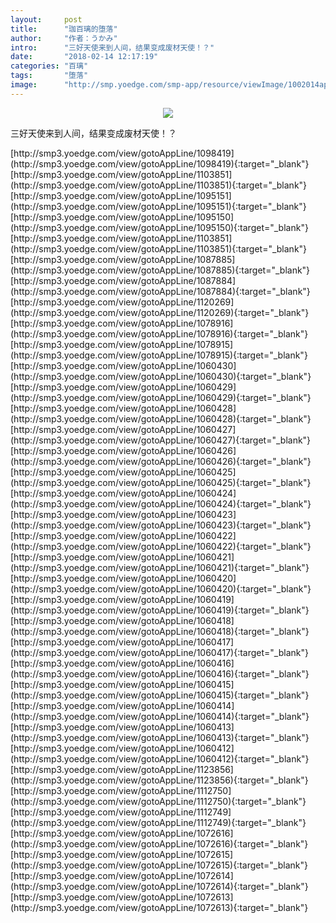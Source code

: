 ```yaml
---
layout:     post
title:      "珈百璃的堕落"
author:     "作者：うかみ"
intro:      "三好天使来到人间，结果变成废材天使！？"
date:       "2018-02-14 12:17:19"
categories: "百璃"
tags:       "堕落"
image:      "http://smp.yoedge.com/smp-app/resource/viewImage/1002014appline.png"
---
```

<div style="text-align: center">
<p><img src="http://smp.yoedge.com/smp-app/resource/viewImage/1002014appline.png"/></p>
</div>
<p class="post-meta">
<span>三好天使来到人间，结果变成废材天使！？</span>
</p>
[http://smp3.yoedge.com/view/gotoAppLine/1098419](http://smp3.yoedge.com/view/gotoAppLine/1098419){:target="_blank"}
[http://smp3.yoedge.com/view/gotoAppLine/1103851](http://smp3.yoedge.com/view/gotoAppLine/1103851){:target="_blank"}
[http://smp3.yoedge.com/view/gotoAppLine/1095151](http://smp3.yoedge.com/view/gotoAppLine/1095151){:target="_blank"}
[http://smp3.yoedge.com/view/gotoAppLine/1095150](http://smp3.yoedge.com/view/gotoAppLine/1095150){:target="_blank"}
[http://smp3.yoedge.com/view/gotoAppLine/1103851](http://smp3.yoedge.com/view/gotoAppLine/1103851){:target="_blank"}
[http://smp3.yoedge.com/view/gotoAppLine/1087885](http://smp3.yoedge.com/view/gotoAppLine/1087885){:target="_blank"}
[http://smp3.yoedge.com/view/gotoAppLine/1087884](http://smp3.yoedge.com/view/gotoAppLine/1087884){:target="_blank"}
[http://smp3.yoedge.com/view/gotoAppLine/1120269](http://smp3.yoedge.com/view/gotoAppLine/1120269){:target="_blank"}
[http://smp3.yoedge.com/view/gotoAppLine/1078916](http://smp3.yoedge.com/view/gotoAppLine/1078916){:target="_blank"}
[http://smp3.yoedge.com/view/gotoAppLine/1078915](http://smp3.yoedge.com/view/gotoAppLine/1078915){:target="_blank"}
[http://smp3.yoedge.com/view/gotoAppLine/1060430](http://smp3.yoedge.com/view/gotoAppLine/1060430){:target="_blank"}
[http://smp3.yoedge.com/view/gotoAppLine/1060429](http://smp3.yoedge.com/view/gotoAppLine/1060429){:target="_blank"}
[http://smp3.yoedge.com/view/gotoAppLine/1060428](http://smp3.yoedge.com/view/gotoAppLine/1060428){:target="_blank"}
[http://smp3.yoedge.com/view/gotoAppLine/1060427](http://smp3.yoedge.com/view/gotoAppLine/1060427){:target="_blank"}
[http://smp3.yoedge.com/view/gotoAppLine/1060426](http://smp3.yoedge.com/view/gotoAppLine/1060426){:target="_blank"}
[http://smp3.yoedge.com/view/gotoAppLine/1060425](http://smp3.yoedge.com/view/gotoAppLine/1060425){:target="_blank"}
[http://smp3.yoedge.com/view/gotoAppLine/1060424](http://smp3.yoedge.com/view/gotoAppLine/1060424){:target="_blank"}
[http://smp3.yoedge.com/view/gotoAppLine/1060423](http://smp3.yoedge.com/view/gotoAppLine/1060423){:target="_blank"}
[http://smp3.yoedge.com/view/gotoAppLine/1060422](http://smp3.yoedge.com/view/gotoAppLine/1060422){:target="_blank"}
[http://smp3.yoedge.com/view/gotoAppLine/1060421](http://smp3.yoedge.com/view/gotoAppLine/1060421){:target="_blank"}
[http://smp3.yoedge.com/view/gotoAppLine/1060420](http://smp3.yoedge.com/view/gotoAppLine/1060420){:target="_blank"}
[http://smp3.yoedge.com/view/gotoAppLine/1060419](http://smp3.yoedge.com/view/gotoAppLine/1060419){:target="_blank"}
[http://smp3.yoedge.com/view/gotoAppLine/1060418](http://smp3.yoedge.com/view/gotoAppLine/1060418){:target="_blank"}
[http://smp3.yoedge.com/view/gotoAppLine/1060417](http://smp3.yoedge.com/view/gotoAppLine/1060417){:target="_blank"}
[http://smp3.yoedge.com/view/gotoAppLine/1060416](http://smp3.yoedge.com/view/gotoAppLine/1060416){:target="_blank"}
[http://smp3.yoedge.com/view/gotoAppLine/1060415](http://smp3.yoedge.com/view/gotoAppLine/1060415){:target="_blank"}
[http://smp3.yoedge.com/view/gotoAppLine/1060414](http://smp3.yoedge.com/view/gotoAppLine/1060414){:target="_blank"}
[http://smp3.yoedge.com/view/gotoAppLine/1060413](http://smp3.yoedge.com/view/gotoAppLine/1060413){:target="_blank"}
[http://smp3.yoedge.com/view/gotoAppLine/1060412](http://smp3.yoedge.com/view/gotoAppLine/1060412){:target="_blank"}
[http://smp3.yoedge.com/view/gotoAppLine/1123856](http://smp3.yoedge.com/view/gotoAppLine/1123856){:target="_blank"}
[http://smp3.yoedge.com/view/gotoAppLine/1112750](http://smp3.yoedge.com/view/gotoAppLine/1112750){:target="_blank"}
[http://smp3.yoedge.com/view/gotoAppLine/1112749](http://smp3.yoedge.com/view/gotoAppLine/1112749){:target="_blank"}
[http://smp3.yoedge.com/view/gotoAppLine/1072616](http://smp3.yoedge.com/view/gotoAppLine/1072616){:target="_blank"}
[http://smp3.yoedge.com/view/gotoAppLine/1072615](http://smp3.yoedge.com/view/gotoAppLine/1072615){:target="_blank"}
[http://smp3.yoedge.com/view/gotoAppLine/1072614](http://smp3.yoedge.com/view/gotoAppLine/1072614){:target="_blank"}
[http://smp3.yoedge.com/view/gotoAppLine/1072613](http://smp3.yoedge.com/view/gotoAppLine/1072613){:target="_blank"}


